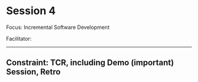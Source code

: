 # Session 4

Focus: Incremental Software Development

Facilitator:

---

## Constraint: TCR, including Demo (important) Session, Retro
